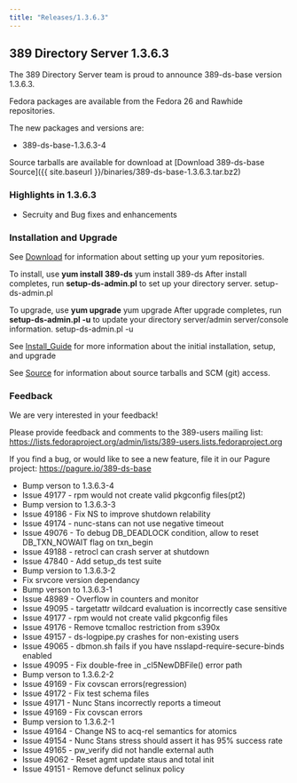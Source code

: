 ```yaml
---
title: "Releases/1.3.6.3"
---
```

389 Directory Server 1.3.6.3
-----------------------------

The 389 Directory Server team is proud to announce 389-ds-base version 1.3.6.3.

Fedora packages are available from the Fedora 26 and Rawhide repositories.

The new packages and versions are:

-   389-ds-base-1.3.6.3-4

Source tarballs are available for download at [Download 389-ds-base Source]({{ site.baseurl }}/binaries/389-ds-base-1.3.6.3.tar.bz2)

### Highlights in 1.3.6.3

-   Secruity and Bug fixes and enhancements

### Installation and Upgrade

See [Download](../download.html) for information about setting up your yum repositories.

To install, use **yum install 389-ds** yum install 389-ds After install completes, run **setup-ds-admin.pl** to set up your directory server. setup-ds-admin.pl

To upgrade, use **yum upgrade** yum upgrade After upgrade completes, run **setup-ds-admin.pl -u** to update your directory server/admin server/console information. setup-ds-admin.pl -u

See [Install\_Guide](../legacy/install-guide.html) for more information about the initial installation, setup, and upgrade

See [Source](../development/source.html) for information about source tarballs and SCM (git) access.

### Feedback

We are very interested in your feedback!

Please provide feedback and comments to the 389-users mailing list: <https://lists.fedoraproject.org/admin/lists/389-users.lists.fedoraproject.org>

If you find a bug, or would like to see a new feature, file it in our Pagure project: <https://pagure.io/389-ds-base>

- Bump verson to 1.3.6.3-4
- Issue 49177 - rpm would not create valid pkgconfig files(pt2)
- Bump version to 1.3.6.3-3
- Issue 49186 - Fix NS to improve shutdown relability
- Issue 49174 - nunc-stans can not use negative timeout
- Issue 49076 - To debug DB_DEADLOCK condition, allow to reset DB_TXN_NOWAIT flag on txn_begin
- Issue 49188 - retrocl can crash server at shutdown
- Issue 47840 - Add setup_ds test suite
- Bump version to 1.3.6.3-2
- Fix srvcore version dependancy
- Bump verson to 1.3.6.3-1
- Issue 48989 - Overflow in counters and monitor
- Issue 49095 - targetattr wildcard evaluation is incorrectly case sensitive
- Issue 49177 - rpm would not create valid pkgconfig files
- Issue 49176 - Remove tcmalloc restriction from s390x
- Issue 49157 - ds-logpipe.py crashes for non-existing users
- Issue 49065 - dbmon.sh fails if you have nsslapd-require-secure-binds enabled
- Issue 49095 - Fix double-free in _cl5NewDBFile() error path
- Bump verson to 1.3.6.2-2
- Issue 49169 - Fix covscan errors(regression)
- Issue 49172 - Fix test schema files
- Issue 49171 - Nunc Stans incorrectly reports a timeout
- Issue 49169 - Fix covscan errors
- Bump version to 1.3.6.2-1
- Issue 49164 - Change NS to acq-rel semantics for atomics
- Issue 49154 - Nunc Stans stress should assert it has 95% success rate
- Issue 49165 - pw_verify did not handle external auth
- Issue 49062 - Reset agmt update staus and total init
- Issue 49151 - Remove defunct selinux policy

